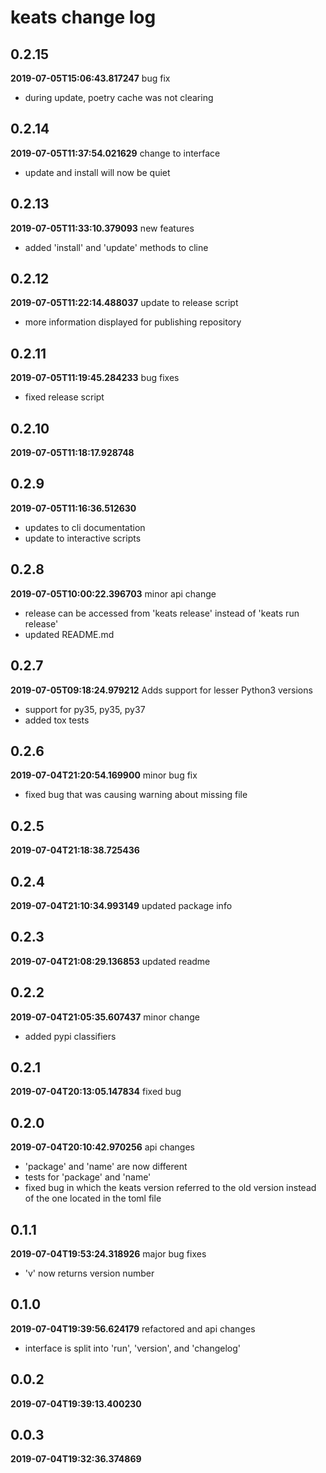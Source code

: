 # keats change log
## 0.2.15

**2019-07-05T15:06:43.817247**
bug fix

 - during update, poetry cache was not clearing


## 0.2.14

**2019-07-05T11:37:54.021629**
change to interface

 - update and install will now be quiet


## 0.2.13

**2019-07-05T11:33:10.379093**
new features

 - added 'install' and 'update' methods to cline


## 0.2.12

**2019-07-05T11:22:14.488037**
update to release script

 - more information displayed for publishing repository


## 0.2.11

**2019-07-05T11:19:45.284233**
bug fixes

 - fixed release script


## 0.2.10

**2019-07-05T11:18:17.928748**





## 0.2.9

**2019-07-05T11:16:36.512630**


 - updates to cli documentation
 - update to interactive scripts


## 0.2.8

**2019-07-05T10:00:22.396703**
minor api change

 - release can be accessed from 'keats release' instead of 'keats run release'
 - updated README.md


## 0.2.7

**2019-07-05T09:18:24.979212**
Adds support for lesser Python3 versions

 - support for py35, py35, py37
 - added tox tests


## 0.2.6

**2019-07-04T21:20:54.169900**
minor bug fix

 - fixed bug that was causing warning about missing file


## 0.2.5

**2019-07-04T21:18:38.725436**





## 0.2.4

**2019-07-04T21:10:34.993149**
updated package info




## 0.2.3

**2019-07-04T21:08:29.136853**
updated readme




## 0.2.2

**2019-07-04T21:05:35.607437**
minor change

 - added pypi classifiers


## 0.2.1

**2019-07-04T20:13:05.147834**
fixed bug




## 0.2.0

**2019-07-04T20:10:42.970256**
api changes

 - 'package' and 'name' are now different
 - tests for 'package' and 'name'
 - fixed bug in which the keats version referred to the old version instead of the one located in the toml file


## 0.1.1

**2019-07-04T19:53:24.318926**
major bug fixes

 - 'v' now returns version number


## 0.1.0

**2019-07-04T19:39:56.624179**
refactored and api changes

 - interface is split into 'run', 'version', and 'changelog'


## 0.0.2

**2019-07-04T19:39:13.400230**





## 0.0.3

**2019-07-04T19:32:36.374869**



